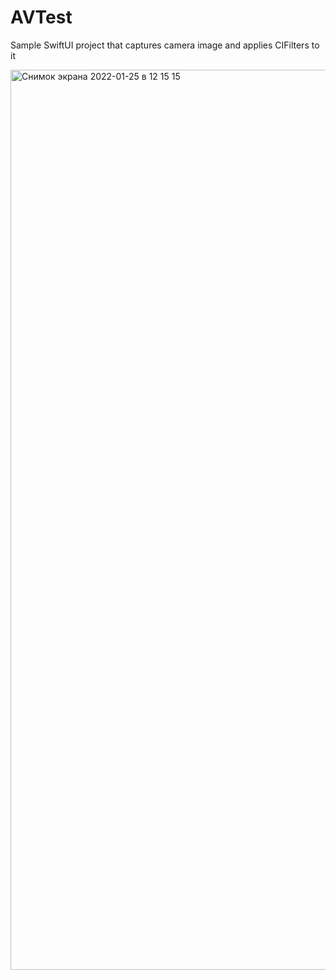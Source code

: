 # AVTest

Sample SwiftUI project that captures camera image and applies CIFilters to it

<img width="1440" alt="Снимок экрана 2022-01-25 в 12 15 15" src="https://user-images.githubusercontent.com/20771591/158813899-9bf5e804-2863-4d3a-91e8-8910eea0b5d6.png">
